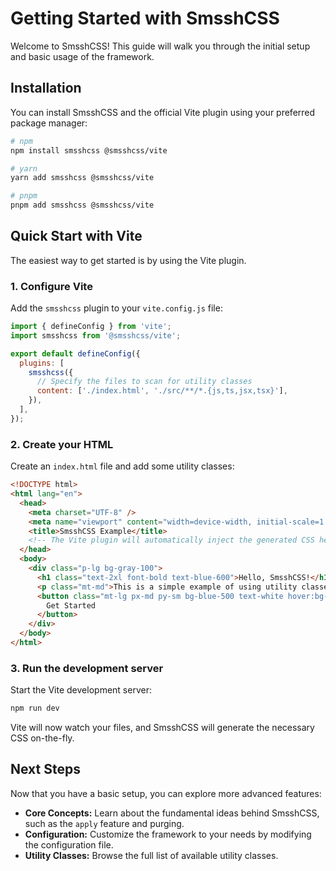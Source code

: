 # Getting Started with SmsshCSS

Welcome to SmsshCSS! This guide will walk you through the initial setup and basic usage of the framework.

## Installation

You can install SmsshCSS and the official Vite plugin using your preferred package manager:

```bash
# npm
npm install smsshcss @smsshcss/vite

# yarn
yarn add smsshcss @smsshcss/vite

# pnpm
pnpm add smsshcss @smsshcss/vite
```

## Quick Start with Vite

The easiest way to get started is by using the Vite plugin.

### 1. Configure Vite

Add the `smsshcss` plugin to your `vite.config.js` file:

```javascript
import { defineConfig } from 'vite';
import smsshcss from '@smsshcss/vite';

export default defineConfig({
  plugins: [
    smsshcss({
      // Specify the files to scan for utility classes
      content: ['./index.html', './src/**/*.{js,ts,jsx,tsx}'],
    }),
  ],
});
```

### 2. Create your HTML

Create an `index.html` file and add some utility classes:

```html
<!DOCTYPE html>
<html lang="en">
  <head>
    <meta charset="UTF-8" />
    <meta name="viewport" content="width=device-width, initial-scale=1.0" />
    <title>SmsshCSS Example</title>
    <!-- The Vite plugin will automatically inject the generated CSS here -->
  </head>
  <body>
    <div class="p-lg bg-gray-100">
      <h1 class="text-2xl font-bold text-blue-600">Hello, SmsshCSS!</h1>
      <p class="mt-md">This is a simple example of using utility classes.</p>
      <button class="mt-lg px-md py-sm bg-blue-500 text-white hover:bg-blue-700">
        Get Started
      </button>
    </div>
  </body>
</html>
```

### 3. Run the development server

Start the Vite development server:

```bash
npm run dev
```

Vite will now watch your files, and SmsshCSS will generate the necessary CSS on-the-fly.

## Next Steps

Now that you have a basic setup, you can explore more advanced features:

- **Core Concepts:** Learn about the fundamental ideas behind SmsshCSS, such as the `apply` feature and purging.
- **Configuration:** Customize the framework to your needs by modifying the configuration file.
- **Utility Classes:** Browse the full list of available utility classes.
